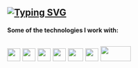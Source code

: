 [![Typing SVG](https://readme-typing-svg.herokuapp.com?color=%2318526C&size=25&center=false&lines=Welcome+to+my+github+profile!   )](https://git.io/typing-svg)
---
#### Some of the technologies I work with:
<img src="https://d1yjjnpx0p53s8.cloudfront.net/styles/logo-thumbnail/s3/082014/js1_0.png?itok=9fCD5b30" width="30px" height="30px"/>&nbsp;<img src="https://www.logigroup.com/images/modules/react.gif" width="30px" height="30px"/>&nbsp;<img src="https://rt-ed.com/wp-content/uploads/2021/05/nodejs-logo-1.png" width="30px" height="30px"/>&nbsp;<img src="https://cdn-icons-png.flaticon.com/512/2748/2748383.png" width="30px" height="30px"/>&nbsp;<img src="https://pngimg.com/uploads/wordpress/wordpress_PNG67.png" width="35px" height="30px"/>&nbsp;<img src="https://upload.wikimedia.org/wikipedia/commons/thumb/b/b2/Database-mysql.svg/1448px-Database-mysql.svg.png" width="30px" height="30px"/>&nbsp;<img src="https://upload.wikimedia.org/wikipedia/commons/thumb/8/8e/Nextjs-logo.svg/1280px-Nextjs-logo.svg.png" width="70px" height="35px"/>
---
